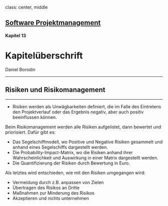 class: center, middle

## [Software Projektmanagement](index.html)

#### Kapitel 13

# Kapitelüberschrift

Daniel Borodin

---
## Risiken und Risikomanagement
***
- Risiken werden als Unwägbarkeiten definiert, die im Falle des Eintretens den Projektverlauf oder das Ergebnis negativ, aber auch positiv beeinflussen können.

Beim Risikomanagement werden alle Risiken aufgelistet, dann bewertet und priorisiert. Dafür gibt es:
- Das Segelschiffmodell, wo Positive und Negative Risiken gesammelt und anhand eines Segelschiffs dargestellt werden.
- Die Probability-Impact-Matrix, wo die Risiken anhand ihrer Wahrscheinlichkeit und Auswirkung in einer Matrix dargestellt werden.
- Die Quantifizierung der Risiken durch Bewertung in Euro.

Als letztes wird entschieden, wie mit den Risiken umgegangen wird:
- Vermeidung durch z.B. anpassen von Zielen
- Übertragen des Risikos an Dritte
- Maßnahmen zur Minderung des Risikos
- Akzeptieren und nichts unternehmen